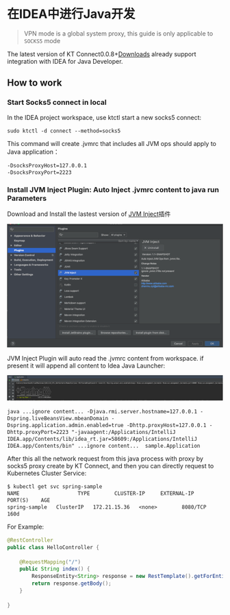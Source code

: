 # 在IDEA中进行Java开发

> VPN mode is a global system proxy, this guide is only applicable to `SOCKS5` mode

The latest version of KT Connect0.0.8+[Downloads](https://alibaba.github.io/kt-connect/#/nightly) already support integration with IDEA for Java Developer.

## How to work

### Start Socks5 connect in local

In the IDEA project workspace, use ktctl start a new socks5 connect:

```
sudo ktctl -d connect --method=socks5
```

This command will create .jvmrc that includes all JVM ops should apply to Java application：

```
-DsocksProxyHost=127.0.0.1
-DsocksProxyPort=2223
```

### Install JVM Inject Plugin: Auto Inject .jvmrc content to java run Parameters

Download and Install the lastest version of [JVM Inject](https://plugins.jetbrains.com/plugin/13482-jvm-inject/versions)插件

![Instll Plugin](../_media/guide/install_idea_plugin.png)

JVM Inject Plugin will auto read the .jvmrc content from workspace. if present it will append all content to Idea Java Launcher:

![Run Application](../_media/guide/idea_run_application.png)

```
java ...ignore content... -Djava.rmi.server.hostname=127.0.0.1 -Dspring.liveBeansView.mbeanDomain -Dspring.application.admin.enabled=true -Dhttp.proxyHost=127.0.0.1 -Dhttp.proxyPort=2223 "-javaagent:/Applications/IntelliJ IDEA.app/Contents/lib/idea_rt.jar=58609:/Applications/IntelliJ IDEA.app/Contents/bin" ...ignore content...  sample.Application
```

After this all the network request from this java process with proxy by socks5 proxy create by KT Connect, and then you can directly request to Kubernetes Cluster Service:

```
$ kubectl get svc spring-sample
NAME                   TYPE        CLUSTER-IP     EXTERNAL-IP   PORT(S)    AGE
spring-sample   ClusterIP   172.21.15.36   <none>        8080/TCP   160d
```

For Example:

```java
@RestController
public class HelloController {

    @RequestMapping("/")
    public String index() {
        ResponseEntity<String> response = new RestTemplate().getForEntity("http://172.21.14.10:8080", String.class);
        return response.getBody();
    }

}
```
